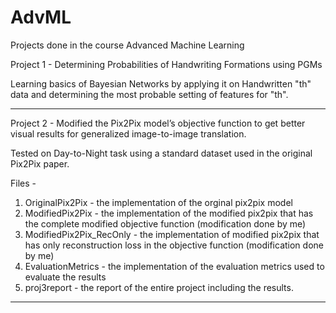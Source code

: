 # AdvML
Projects done in the course Advanced Machine Learning

Project 1 -  Determining Probabilities of Handwriting Formations using PGMs

Learning basics of Bayesian Networks by applying it on Handwritten "th" data and determining the most probable setting of features for "th".

---------------------------------------------------------------------------------------------------------------------------------------
Project 2 - Modified the Pix2Pix model’s objective function to get better visual results for generalized image-to-image translation.

Tested on Day-to-Night task using a standard dataset used in the original Pix2Pix paper.

Files -

1. OriginalPix2Pix - the implementation of the orginal pix2pix model
2. ModifiedPix2Pix - the implementation of the modified pix2pix that has the complete modified objective function (modification done by me)
3. ModifiedPix2Pix_RecOnly - the implementation of modified pix2pix that has only reconstruction loss in the objective function  (modification done by me)
4. EvaluationMetrics - the implementation of the evaluation metrics used to evaluate the results
5. proj3report - the report of the entire project including the results. 

----------------------------------------------------------------------------------------------------------------------------------------


